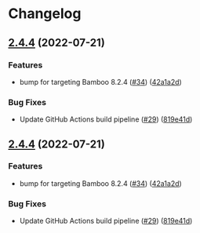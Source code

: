 # Changelog

## [2.4.4](https://github.com/OctopusDeploy/Octopus-Bamboo/compare/v2.4.4...v2.4.4) (2022-07-21)


### Features

* bump for targeting Bamboo 8.2.4 ([#34](https://github.com/OctopusDeploy/Octopus-Bamboo/issues/34)) ([42a1a2d](https://github.com/OctopusDeploy/Octopus-Bamboo/commit/42a1a2dca1fa57d1d2108144e4b4bbed05ad6018))


### Bug Fixes

* Update GitHub Actions build pipeline ([#29](https://github.com/OctopusDeploy/Octopus-Bamboo/issues/29)) ([819e41d](https://github.com/OctopusDeploy/Octopus-Bamboo/commit/819e41d2b24f81c94ab6bc4cc650c907fd1f7491))

## [2.4.4](https://github.com/OctopusDeploy/Octopus-Bamboo/compare/1.0.4-SNAPSHOT...v2.4.4) (2022-07-21)


### Features

* bump for targeting Bamboo 8.2.4 ([#34](https://github.com/OctopusDeploy/Octopus-Bamboo/issues/34)) ([42a1a2d](https://github.com/OctopusDeploy/Octopus-Bamboo/commit/42a1a2dca1fa57d1d2108144e4b4bbed05ad6018))


### Bug Fixes

* Update GitHub Actions build pipeline ([#29](https://github.com/OctopusDeploy/Octopus-Bamboo/issues/29)) ([819e41d](https://github.com/OctopusDeploy/Octopus-Bamboo/commit/819e41d2b24f81c94ab6bc4cc650c907fd1f7491))
